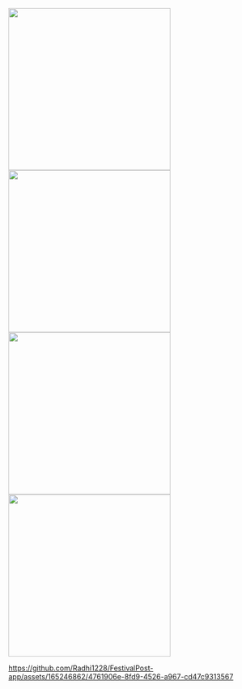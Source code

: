 <p>
 <img src = "https://github.com/Radhi1228/FestivalPost-app/assets/165246862/1d8da13e-7965-4211-a154-ffc6ff6f05a6"width = "320"/>
 <img src = "https://github.com/Radhi1228/FestivalPost-app/assets/165246862/22a42128-f1ab-4f85-bc00-82a50595c5b0"width = "320"/>
 <img src = "https://github.com/Radhi1228/FestivalPost-app/assets/165246862/374c4674-2ab5-45f9-a96e-f171bc407376"width = "320"/>
 <img src = "https://github.com/Radhi1228/FestivalPost-app/assets/165246862/31eb9546-9953-4ce5-af2a-bc8deabbad52"width = "320"/>
</p>


https://github.com/Radhi1228/FestivalPost-app/assets/165246862/4761906e-8fd9-4526-a967-cd47c9313567

